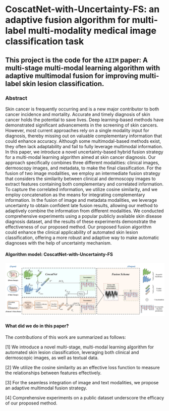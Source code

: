 # CoscatNet-with-Uncertainty-FS: an adaptive fusion algorithm for multi-label multi-modality medical image classification task

## This project is the code for the `AIIM` paper: A multi-stage multi-modal learning algorithm with adaptive multimodal fusion for improving multi-label skin lesion classification.

### Abstract
Skin cancer is frequently occurring and is a new major contributor to both cancer incidence and mortality. Accurate and timely diagnosis of skin cancer holds the potential to save lives. Deep learning-based methods have demonstrated significant advancements in the screening of skin cancers. However, most current approaches rely on a single modality input for diagnosis, thereby missing out on valuable complementary information that could enhance accuracy. Although some multimodal-based methods exist, they often lack adaptability and fail to fully leverage multimodal information. In this paper, we introduce a novel uncertainty-based hybrid fusion strategy for a multi-modal learning algorithm aimed at skin cancer diagnosis. Our approach specifically combines three different modalities: clinical images, dermoscopy images, and metadata, to make the final classification. For the fusion of two image modalities, we employ an intermediate fusion strategy that considers the similarity between clinical and dermoscopy images to extract features containing both complementary and correlated information. To capture the correlated information, we utilize cosine similarity, and we employ concatenation as the means for integrating complementary information. In the fusion of image and metadata modalities, we leverage uncertainty to obtain confident late fusion results, allowing our method to adaptively combine the information from different modalities. We conducted comprehensive experiments using a popular publicly available skin disease diagnosis dataset, and the results of these experiments demonstrate the effectiveness of our proposed method. Our proposed fusion algorithm could enhance the clinical applicability of automated skin lesion classification, offering a more robust and adaptive way to make automatic diagnoses with the help of uncertainty mechanism.

#### Algorithm model: CoscatNet-with-Uncertainty-FS
![Overall Structure of CoscatNet-with-Uncertainty](./CosCatNet.png)

#### What did we do in this paper?
The $contributions$ of this work are summarized as follows:

[1] We introduce a novel multi-stage, multi-modal learning algorithm for automated skin lesion classification, leveraging both clinical and dermoscopic images, as well as textual data. 

[2] We utilize the cosine similarity as an effective loss function to measure the relationships between features effectively.

[3] For the seamless integration of image and text modalities, we propose an adaptive multimodal fusion strategy.

[4] Comprehensive experiments on a public dataset underscore the efficacy of our proposed method. 

